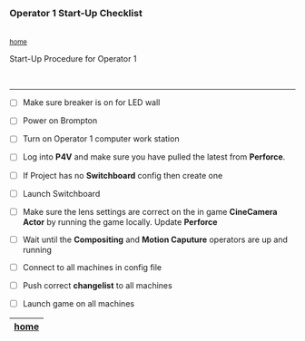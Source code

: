 <img src="https://via.placeholder.com/1000x4/45D7CA/45D7CA" alt="drawing" height="4px"/>

### Operator 1 Start-Up Checklist

<img src="https://via.placeholder.com/1000x4/45D7CA/45D7CA" alt="drawing" height="4px"/>

<sub>[home](../README.md#user-content-gms2-background-tiles--sprites---table-of-contents)</sub>

Start-Up Procedure for Operator 1

<br>

---

- [ ] Make sure breaker is on for LED wall

- [ ] Power on Brompton

- [ ] Turn on Operator 1 computer work station

- [ ] Log into **P4V** and make sure you have pulled the latest from **Perforce**.

- [ ] If Project has no **Switchboard** config then create one

- [ ] Launch Switchboard

- [ ] Make sure the lens settings are correct on the in game **CineCamera Actor** by running the game locally.  Update **Perforce** 

- [ ] Wait until the **Compositing** and **Motion Caputure** operators are up and running

- [ ] Connect to all machines in config file

- [ ] Push correct **changelist** to all machines

- [ ] Launch game on all machines

| [home](../README.md#user-content-gms2-background-tiles--sprites---table-of-contents) | 
|---|


